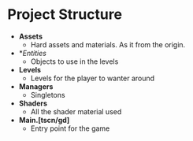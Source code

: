 # Project Structure

- **Assets**
	- Hard assets and materials. As it from the origin.
- **Entities*
	- Objects to use in the levels
- **Levels**
	- Levels for the player to wanter around
- **Managers**
	- Singletons
- **Shaders**
	- All the shader material used
- **Main.[tscn/gd]**
	- Entry point for the game
